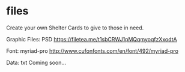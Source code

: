 files
=====

Create your own Shelter Cards to give to those in need.

Graphic Files: PSD
https://filetea.me/t1sbCRWJ1pMQqmyoqfzXxodtA

Font: myriad-pro
http://www.cufonfonts.com/en/font/492/myriad-pro

Data: txt
Coming soon...
